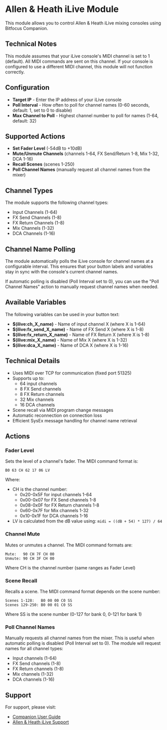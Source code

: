# Allen & Heath iLive Module

This module allows you to control Allen & Heath iLive mixing consoles using Bitfocus Companion.

## Technical Notes

This module assumes that your iLive console's MIDI channel is set to 1 (default). All MIDI commands are sent on this channel. If your console is configured to use a different MIDI channel, this module will not function correctly.

## Configuration

* **Target IP** - Enter the IP address of your iLive console
* **Poll Interval** - How often to poll for channel names (0-60 seconds, default: 1, set to 0 to disable)
* **Max Channel to Poll** - Highest channel number to poll for names (1-64, default: 32)

## Supported Actions

* **Set Fader Level** (-54dB to +10dB)
* **Mute/Unmute Channels** (channels 1-64, FX Send/Return 1-8, Mix 1-32, DCA 1-16)
* **Recall Scenes** (scenes 1-250)
* **Poll Channel Names** (manually request all channel names from the mixer)

## Channel Types

The module supports the following channel types:
* Input Channels (1-64)
* FX Send Channels (1-8)
* FX Return Channels (1-8)
* Mix Channels (1-32)
* DCA Channels (1-16)

## Channel Name Polling

The module automatically polls the iLive console for channel names at a configurable interval. This ensures that your button labels and variables stay in sync with the console's current channel names.

If automatic polling is disabled (Poll Interval set to 0), you can use the "Poll Channel Names" action to manually request channel names when needed.

## Available Variables

The following variables can be used in your button text:

* **$(ilive:ch_X_name)** - Name of input channel X (where X is 1-64)
* **$(ilive:fx_send_X_name)** - Name of FX Send X (where X is 1-8)
* **$(ilive:fx_return_X_name)** - Name of FX Return X (where X is 1-8)
* **$(ilive:mix_X_name)** - Name of Mix X (where X is 1-32)
* **$(ilive:dca_X_name)** - Name of DCA X (where X is 1-16)

## Technical Details

* Uses MIDI over TCP for communication (fixed port 51325)
* Supports up to:
  * 64 input channels
  * 8 FX Send channels
  * 8 FX Return channels
  * 32 Mix channels
  * 16 DCA channels
* Scene recall via MIDI program change messages
* Automatic reconnection on connection loss
* Efficient SysEx message handling for channel name retrieval

## Actions

### Fader Level
Sets the level of a channel's fader. The MIDI command format is:
```
B0 63 CH 62 17 06 LV
```
Where:
- CH is the channel number:
  * 0x20-0x5F for input channels 1-64
  * 0x00-0x07 for FX Send channels 1-8
  * 0x08-0x0F for FX Return channels 1-8
  * 0x60-0x7F for Mix channels 1-32
  * 0x10-0x1F for DCA channels 1-16
- LV is calculated from the dB value using: `midi = ((dB + 54) * 127) / 64`

### Channel Mute
Mutes or unmutes a channel. The MIDI command formats are:
```
Mute:   90 CH 7F CH 00
Unmute: 90 CH 3F CH 00
```
Where CH is the channel number (same ranges as Fader Level)

### Scene Recall
Recalls a scene. The MIDI command format depends on the scene number:
```
Scenes 1-128:   B0 00 00 C0 SS
Scenes 129-250: B0 00 01 C0 SS
```
Where SS is the scene number (0-127 for bank 0, 0-121 for bank 1)

### Poll Channel Names
Manually requests all channel names from the mixer. This is useful when automatic polling is disabled (Poll Interval set to 0). The module will request names for all channel types:
- Input channels (1-64)
- FX Send channels (1-8)
- FX Return channels (1-8)
- Mix channels (1-32)
- DCA channels (1-16)

## Support

For support, please visit:
* [Companion User Guide](https://bitfocus.io/companion/)
* [Allen & Heath iLive Support](https://www.allen-heath.com/support/)

